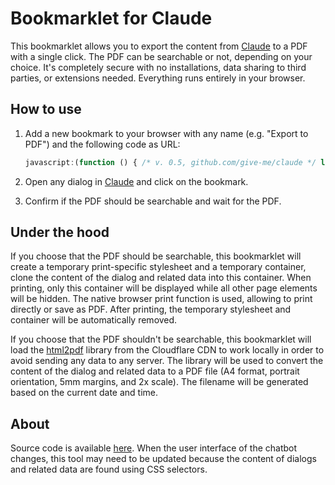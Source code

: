 # Bookmarklet for Claude

This bookmarklet allows you to export the content from [Claude](https://claude.ai/) to a PDF with a single click. The
PDF can be searchable or not, depending on your choice. It's completely secure with no installations, data sharing to
third parties, or extensions needed. Everything runs entirely in your browser.

## How to use

1. Add a new bookmark to your browser with any name (e.g. "Export to PDF") and the following code as URL:

   ```javascript
   javascript:(function () { /* v. 0.5, github.com/give-me/claude */ let elements = [ (document.querySelector('div[data-test-render-count]').parentElement), document.querySelector('div.fixed div.relative.w-full[class*="overflow-"]') ]; console.debug(`Found elements at ${location.hostname}:`, elements); elements = elements.filter(n => n); if (confirm('Confirm if a PDF should be searchable')) { let temp = document.createElement('div'); temp.id = 'id-' + Math.random().toString(36).slice(2, 9); elements.forEach(el => el && temp.appendChild(el.cloneNode(true))); let style = document.createElement('style'); style.textContent = `@media print{body>*{display:none!important}#${temp.id}{display:flex!important;flex-direction:column}}`; document.head.appendChild(style); document.body.appendChild(temp); print(); setTimeout(() => { document.head.removeChild(style); document.body.removeChild(temp); }, 1000); } else { let script = document.createElement('script'); script.src = 'https://cdnjs.cloudflare.com/ajax/libs/html2pdf.js/0.10.3/html2pdf.bundle.min.js'; script.onload = function () { let ts = new Date().toISOString().replace(/[-:T.]/g, '').slice(0, 14); let pdf = html2pdf().set({ margin: 5, filename: `${ts}.pdf`, html2canvas: {scale: 2, logging: false} }).from(elements.shift()); elements.forEach(el => pdf = pdf.toPdf().get('pdf').then(pdfObj => pdfObj.addPage()).from(el).toContainer().toCanvas().toPdf()); pdf.save(); }; document.body.appendChild(script); } })();
   ```

2. Open any dialog in [Claude](https://claude.ai/) and click on the bookmark.
3. Confirm if the PDF should be searchable and wait for the PDF.

## Under the hood

If you choose that the PDF should be searchable, this bookmarklet will create a temporary print-specific stylesheet and
a temporary container, clone the content of the dialog and related data into this container. When printing, only this
container will be displayed while all other page elements will be hidden. The native browser print function is used,
allowing to print directly or save as PDF. After printing, the temporary stylesheet and container will be automatically
removed.

If you choose that the PDF shouldn't be searchable, this bookmarklet will load
the [html2pdf](https://github.com/eKoopmans/html2pdf.js) library from the Cloudflare CDN to work locally in order to
avoid sending any data to any server. The library will be used to convert the content of the dialog and related data to
a PDF file (A4 format, portrait orientation, 5mm margins, and 2x scale). The filename will be generated based on the
current date and time.

## About

Source code is available [here](https://github.com/give-me/claude/blob/main/bookmarklets/pdf.js). When the user
interface of the chatbot changes, this tool may need to be updated because the content of dialogs and related data are
found using CSS selectors.